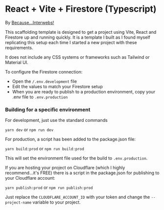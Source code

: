 # React + Vite + Firestore (Typescript)

By [Because...Interwebs!](https://becauseinterwebs.com)

This scaffolding template is designed to get a project using Vite, React and Firestore up and running quickly. It is a template I built as I found myself replicating this setup each time I started a new project with these requirements.

It does not include any CSS systems or frameworks such as Tailwind or Material UI.

To configure the Firestore connection:

- Open the ```/.env.development``` file
- Edit the values to match your Firestore setup
- When you are ready to publish to a production environment, copy your .env file to ```.env.production```

### Building for a specific environment

For development, just use the standard commands

```yarn dev``` or ```npm run dev```

For production, a script has been added to the package.json file:

```yarn build:prod``` or ```npm run build:prod```

This will set the environment file used for the build to ```.env.production```.

If you are hosting your project on Cloudflare (which I highly recommend...it's FREE) there is a script in the package.json for publishing to your Cloudflare account:

```yarn publish:prod``` or ```npm run publish:prod```

Just replace the ```CLOUDFLARE_ACCOUNT_ID``` with your token and change the ```--project-name``` variable to your project.
